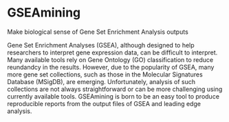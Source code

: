 # GSEAmining

Make biological sense of Gene Set Enrichment Analysis outputs

Gene Set Enrichment Analyses (GSEA), although designed to help
  researchers to interpret gene expression data, can be difficult to interpret.
  Many available tools rely on Gene Ontology (GO) classification to reduce
  reundandcy in the results. However, due to the popularity of GSEA, many more
  gene set collections, such as those in the Molecular Signatures Database 
  (MSigDB), are emerging. Unfortunately, analysis of such collections are not
  always straightforward or can be more challenging using currently available 
  tools. GSEAmining is born to be an easy tool to produce reproducible 
  reports from the output files of GSEA and leading edge analysis. 
